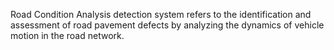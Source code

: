 Road Condition Analysis detection system refers to the identification and assessment of road pavement defects by analyzing the dynamics of vehicle motion in the road network.
